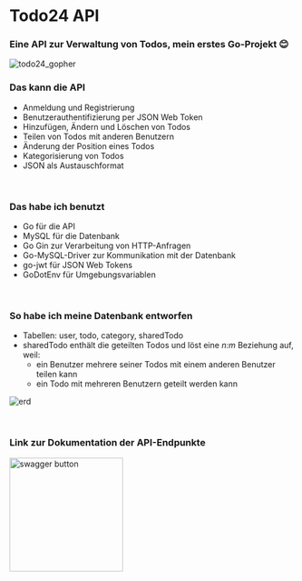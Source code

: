 # Todo24 API
### Eine API zur Verwaltung von Todos, mein erstes Go-Projekt 😊

![todo24_gopher](https://github.com/tim-w97/My-awesome-Todo-API/assets/63613014/ab4aced2-1833-40ec-be87-a4bb0cc2f0e4)

### Das kann die API

- Anmeldung und Registrierung
- Benutzerauthentifizierung per JSON Web Token
- Hinzufügen, Ändern und Löschen von Todos
- Teilen von Todos mit anderen Benutzern
- Änderung der Position eines Todos
- Kategorisierung von Todos
- JSON als Austauschformat

<br/>

### Das habe ich benutzt

- Go für die API
- MySQL für die Datenbank
- Go Gin zur Verarbeitung von HTTP-Anfragen
- Go-MySQL-Driver zur Kommunikation mit der Datenbank
- go-jwt für JSON Web Tokens
- GoDotEnv für Umgebungsvariablen

<br/>

### So habe ich meine Datenbank entworfen

- Tabellen: user, todo, category, sharedTodo
- sharedTodo enthält die geteilten Todos und löst eine _n:m_ Beziehung auf, weil:
  - ein Benutzer mehrere seiner Todos mit einem anderen Benutzer teilen kann
  - ein Todo mit mehreren Benutzern geteilt werden kann

![erd](https://github.com/tim-w97/Todo24-API/assets/63613014/142b8630-38b6-496b-9c33-6a26a8e8b50e)

<br/>

### Link zur Dokumentation der API-Endpunkte

<a href="https://app.swaggerhub.com/apis-docs/TimWagner/Todo24/1.0.0">
  <img width="200px" alt="swagger button" src="https://github.com/tim-w97/Todo24-API/assets/63613014/9ad378fc-aa0a-4de6-b1be-d50057cf7ba6"> 
</a>
